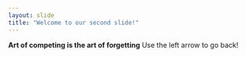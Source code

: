 ```yaml
---
layout: slide
title: "Welcome to our second slide!"
---
```

**Art of competing is the art of forgetting**
Use the left arrow to go back!
